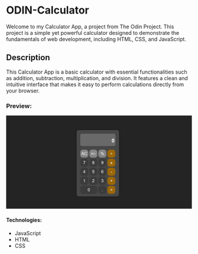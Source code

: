 # ODIN-Calculator

Welcome to my Calculator App, a project from The Odin Project. This project is a simple yet powerful calculator designed to demonstrate the fundamentals of web development, including HTML, CSS, and JavaScript.

## Description

This Calculator App is a basic calculator with essential functionalities such as addition, subtraction, multiplication, and division. It features a clean and intuitive interface that makes it easy to perform calculations directly from your browser.

### Preview:
![screenshot](calculator-screenshot.png)

#### Technologies:
- JavaScript
- HTML
- CSS
